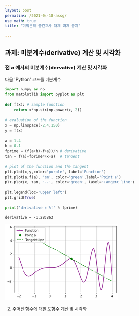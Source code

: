 ```yaml
---
layout: post
permalink: /2021-04-18-assg/
use_math: true
title: "미적분학 중간고사 대체 과제 공지"

---
```


## 과제: 미분계수(derivative) 계산 및 시각화

### 점 $a$ 에서의 미분계수(dervative) 계산 및 시각화  
다음 'Python' 코드를 미분계수


```python
import numpy as np
from matplotlib import pyplot as plt

def f(x): # sample function
    return x*np.sin(np.power(x, 2))

# evaluation of the function
x = np.linspace(-2,4,150)
y = f(x)

a = 1.4
h = 0.1
fprime = (f(a+h)-f(a))/h # derivative
tan = f(a)+fprime*(x-a)  # tangent

# plot of the function and the tangent
plt.plot(x,y,color='purple', label='Function')
plt.plot(a,f(a), 'om', color='green',label='Point a')
plt.plot(x, tan, '--', color='green', label='Tangent line')

plt.legend(loc='upper left')
plt.grid(True)

print('derivative = %f' % fprime)
```

    derivative = -1.281863

<img src="/img/output_0_1.png">

2. 주어진 함수에 대한 도함수 계산 및 시각화
